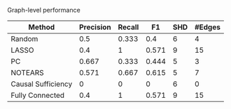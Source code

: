 Graph-level performance

| Method             |   Precision |   Recall |    F1 |   SHD |   #Edges |
|--------------------|-------------|----------|-------|-------|----------|
| Random             |       0.5   |    0.333 | 0.4   |     6 |        4 |
| LASSO              |       0.4   |    1     | 0.571 |     9 |       15 |
| PC                 |       0.667 |    0.333 | 0.444 |     5 |        3 |
| NOTEARS            |       0.571 |    0.667 | 0.615 |     5 |        7 |
| Causal Sufficiency |       0     |    0     | 0     |     6 |        0 |
| Fully Connected    |       0.4   |    1     | 0.571 |     9 |       15 |
